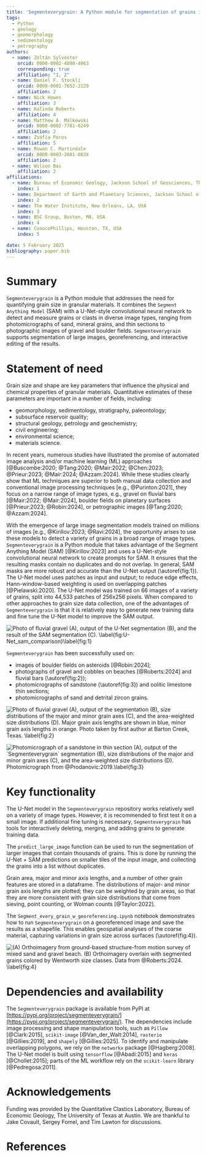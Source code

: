 ```yaml
---
title: 'Segmenteverygrain: A Python module for segmentation of grains in images'
tags:
  - Python
  - geology
  - geomorphology
  - sedimentology
  - petrography
authors:
  - name: Zoltán Sylvester
    orcid: 0000-0002-4890-4063
    corresponding: true 
    affiliation: "1, 2"
  - name: Daniel F. Stockli
    orcid: 0000-0001-7652-2129
    affiliation: 2
  - name: Nick Howes
    affiliation: 3
  - name: Kalinda Roberts
    affiliation: 4
  - name: Matthew A. Malkowski
    orcid: 0000-0002-7781-6249
    affiliation: 2
  - name: Zsófia Poros
    affiliation: 5
  - name: Rowan C. Martindale
    orcid: 0000-0003-2681-083X
    affiliation: 2
  - name: Wilson Bai
    affiliation: 2
affiliations:
  - name: Bureau of Economic Geology, Jackson School of Geosciences, The University of Texas at Austin, Austin, TX, USA
    index: 1
  - name: Department of Earth and Planetary Sciences, Jackson School of Geosciences, The University of Texas at Austin, Austin, TX, USA 
    index: 2
  - name: The Water Institute, New Orleans, LA, USA
    index: 3
  - name: BSC Group, Boston, MA, USA
    index: 4
  - name: ConocoPhillips, Houston, TX, USA
    index: 5

date: 5 February 2025
bibliography: paper.bib
---
```


# Summary

`Segmenteverygrain` is a Python module that addresses the need for quantifying grain size in granular materials. It combines the `Segment Anything Model` (SAM) with a U-Net-style convolutional neural network to detect and measure grains or clasts in diverse image types, ranging from photomicrographs of sand, mineral grains, and thin sections to photographic images of gravel and boulder fields. `Segmenteverygrain` supports segmentation of large images, georeferencing, and interactive editing of the results.

# Statement of need

Grain size and shape are key parameters that influence the physical and chemical properties of granular materials. Quantitative estimates of these parameters are important in a number of fields, including:

* geomorphology, sedimentology, stratigraphy, paleontology;
* subsurface reservoir quality;
* structural geology, petrology and geochemistry;
* civil engineering;
* environmental science;
* materials science.

In recent years, numerous studies have illustrated the promise of automated image analysis and/or machine learning (ML) approaches [@Buscombe:2020; @Tang:2020; @Mair:2022; @Chen:2023; @Prieur:2023; @Mair:2024; @Azzam:2024]. While these studies clearly show that ML techniques are superior to both  manual data collection and conventional image processing techniques [e.g., @Purinton:2021], they focus on a narrow range of image types, e.g., gravel on fluvial bars [@Mair:2022; @Mair:2024], boulder fields on planetary surfaces [@Prieur:2023; @Robin:2024], or petrographic images [@Tang:2020; @Azzam:2024].

With the emergence of large image segmentation models trained on millions of images [e.g., @Kirillov:2023; @Ravi:2024], the opportunity arises to use these models to detect a variety of grains in a broad range of image types. `Segmenteverygrain` is a Python module that takes advantage of the Segment Anything Model (SAM) [@Kirillov:2023] and uses a U-Net-style convolutional neural network to create prompts for SAM. It ensures that the resulting masks contain no duplicates and do not overlap. In general, SAM masks are more robust and accurate than the U-Net output (\autoref{fig:1}). The U-Net model uses patches as input and output; to reduce edge effects, Hann-window-based weighting is used on overlapping patches [@Pielawski:2020]. The U-Net model was trained on 66 images of a variety of grains, split into 44,533 patches of 256x256 pixels. When compared to other approaches to grain size data collection, one of the advantages of `Segmenteverygrain` is that it is relatively easy to generate new training data and fine tune the U-Net model to improve the SAM output.

![Photo of fluvial gravel (A), output of the U-Net segmentation (B), and the result of the SAM segmentation (C). \label{fig:U-Net_sam_comparison}\label{fig:1}](joss_paper_fig_1.jpg)

`Segmenteverygrain` has been successfully used on:

* images of boulder fields on asteroids [@Robin:2024];
* photographs of gravel and cobbles on beaches [@Roberts:2024] and fluvial bars (\autoref{fig:2});
* photomicrographs of sandstone (\autoref{fig:3}) and oolitic limestone thin sections;
* photomicrographs of sand and detrital zircon grains.

![Photo of fluvial gravel (A), output of the segmentation (B), size distributions of the major and minor grain axes (C), and the area-weighted size distributions (D). Major grain axis lengths are shown in blue, minor grain axis lengths in orange. Photo taken by first author at Barton Creek, Texas. \label{fig:2}](joss_paper_fig_2.jpg)
 
![Photomicrograph of a sandstone in thin section (A), output of the \`Segmenteverygrain\` segmentation (B), size distributions of the major and minor grain axes (C), and the area-weighted size distributions (D). Photomicrograph from @Prodanovic:2019.\label{fig:3}](joss_paper_fig_3.jpg)

# Key functionality

The U-Net model in the `Segmenteverygrain` repository works relatively well on a variety of image types. However, it is recommended to first test it on a small image. If additional fine tuning is necessary, `Segmenteverygrain` has tools for interactively deleting, merging, and adding grains to generate training data.

The `predict_large_image` function can be used to run the segmentation of larger images that contain thousands of grains. This is done by running the U-Net + SAM predictions on smaller tiles of the input image, and collecting the grains into a list without duplicates.

Grain area, major and minor axis lengths, and a number of other grain features are stored in a dataframe. The distributions of major- and minor grain axis lengths are plotted; they can be weighted by grain areas, so that they are more consistent with grain size distributions that come from sieving, point counting, or Wolman counts [@Taylor:2022].

The `Segment_every_grain_w_georeferencing.ipynb` notebook demonstrates how to run `Segmenteverygrain` on a georeferenced image and save the results as a shapefile. This enables geospatial analyses of the coarse material, capturing variations in grain size across surfaces (\autoref{fig:4}).
 
![(A) Orthoimagery from ground-based structure-from motion survey of mixed sand and gravel beach. (B) Orthoimagery overlain with segmented grains colored by Wentworth size classes. Data from @Roberts:2024. \label{fig:4}](joss_paper_fig_4.jpg)

# Dependencies and availability

The `Segmenteverygrain` package is available from PyPI at [https://pypi.org/project/segmenteverygrain/](https://pypi.org/project/segmenteverygrain/). The dependencies include image processing and shape manipulation tools, such as `Pillow` [@Clark:2015], `scikit-image` [@Van_der_Walt:2014], `rasterio` [@Gillies:2019], and `shapely` [@Gillies:2025]. To identify and manipulate overlapping polygons, we rely on the `networkx` package [@Hagberg:2008]. The U-Net model is built using `tensorflow` [@Abadi:2015] and `keras` [@Chollet:2015]; parts of the ML workflow rely on the `scikit-learn` library [@Pedregosa:2011].

# Acknowledgements

Funding was provided by the Quantitative Clastics Laboratory, Bureau of Economic Geology, The University of Texas at Austin. We are thankful to Jake Covault, Sergey Fomel, and Tim Lawton for discussions.

# References